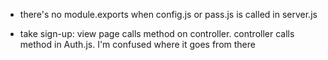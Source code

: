 - there's no module.exports when config.js or pass.js is called in server.js

- take sign-up: view page calls method on controller. controller calls method in Auth.js. I'm confused where it goes from there
